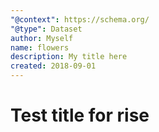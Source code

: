 ```yaml
---
"@context": https://schema.org/
"@type": Dataset
author: Myself
name: flowers
description: My title here
created: 2018-09-01
---
```


# Test title for rise

<script type="application/ld+json">
</script>
